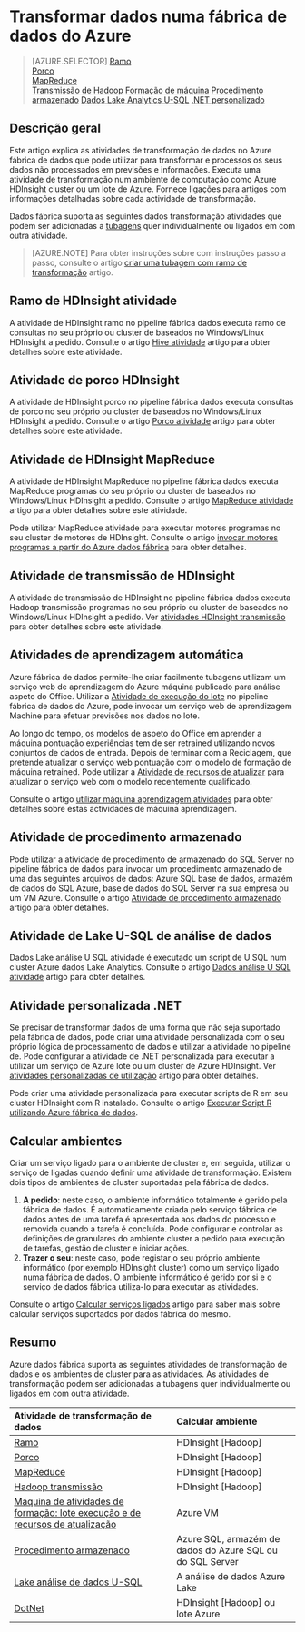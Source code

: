 <properties 
    pageTitle="Transformação de dados: Dados processo e transformar | Microsoft Azure" 
    description="Saiba como transformar dados ou dados de processo no Azure dados fábrica utilizando Hadoop, formação de máquina ou Azure dados Lake Analytics." 
    keywords="transformação de dados, processo dados transformar dados, atividade de transformação"
    services="data-factory" 
    documentationCenter="" 
    authors="sharonlo101" 
    manager="jhubbard" 
    editor="monicar"/>

<tags 
    ms.service="data-factory" 
    ms.workload="data-services" 
    ms.tgt_pltfrm="na" 
    ms.devlang="na" 
    ms.topic="article" 
    ms.date="09/23/2016" 
    ms.author="shlo"/>

# <a name="transform-data-in-azure-data-factory"></a>Transformar dados numa fábrica de dados do Azure
> [AZURE.SELECTOR]
[Ramo](data-factory-hive-activity.md)  
[Porco](data-factory-pig-activity.md)  
[MapReduce](data-factory-map-reduce.md)  
[Transmissão de Hadoop](data-factory-hadoop-streaming-activity.md)
[Formação de máquina](data-factory-azure-ml-batch-execution-activity.md) 
[Procedimento armazenado](data-factory-stored-proc-activity.md)
[Dados Lake Analytics U-SQL](data-factory-usql-activity.md)
[.NET personalizado](data-factory-use-custom-activities.md)
   

## <a name="overview"></a>Descrição geral 
Este artigo explica as atividades de transformação de dados no Azure fábrica de dados que pode utilizar para transformar e processos os seus dados não processados em previsões e informações. Executa uma atividade de transformação num ambiente de computação como Azure HDInsight cluster ou um lote de Azure. Fornece ligações para artigos com informações detalhadas sobre cada actividade de transformação.
 
Dados fábrica suporta as seguintes dados transformação atividades que podem ser adicionadas a [tubagens](data-factory-create-pipelines.md) quer individualmente ou ligados em com outra atividade.

> [AZURE.NOTE] Para obter instruções sobre com instruções passo a passo, consulte o artigo [criar uma tubagem com ramo de transformação](data-factory-build-your-first-pipeline.md) artigo.  

## <a name="hdinsight-hive-activity"></a>Ramo de HDInsight atividade
A atividade de HDInsight ramo no pipeline fábrica dados executa ramo de consultas no seu próprio ou cluster de baseados no Windows/Linux HDInsight a pedido. Consulte o artigo [Hive atividade](data-factory-hive-activity.md) artigo para obter detalhes sobre este atividade. 

## <a name="hdinsight-pig-activity"></a>Atividade de porco HDInsight
A atividade de HDInsight porco no pipeline fábrica dados executa consultas de porco no seu próprio ou cluster de baseados no Windows/Linux HDInsight a pedido. Consulte o artigo [Porco atividade](data-factory-pig-activity.md) artigo para obter detalhes sobre este atividade. 

## <a name="hdinsight-mapreduce-activity"></a>Atividade de HDInsight MapReduce
A atividade de HDInsight MapReduce no pipeline fábrica dados executa MapReduce programas do seu próprio ou cluster de baseados no Windows/Linux HDInsight a pedido. Consulte o artigo [MapReduce atividade](data-factory-map-reduce.md) artigo para obter detalhes sobre este atividade.

Pode utilizar MapReduce atividade para executar motores programas no seu cluster de motores de HDInsight. Consulte o artigo [invocar motores programas a partir do Azure dados fábrica](data-factory-spark.md) para obter detalhes.

## <a name="hdinsight-streaming-activity"></a>Atividade de transmissão de HDInsight
A atividade de transmissão de HDInsight no pipeline fábrica dados executa Hadoop transmissão programas no seu próprio ou cluster de baseados no Windows/Linux HDInsight a pedido. Ver [atividades HDInsight transmissão](data-factory-hadoop-streaming-activity.md) para obter detalhes sobre este atividade.

## <a name="machine-learning-activities"></a>Atividades de aprendizagem automática
Azure fábrica de dados permite-lhe criar facilmente tubagens utilizam um serviço web de aprendizagem do Azure máquina publicado para análise aspeto do Office. Utilizar a [Atividade de execução do lote](data-factory-azure-ml-batch-execution-activity.md#invoking-a-web-service-using-batch-execution-activity) no pipeline fábrica de dados do Azure, pode invocar um serviço web de aprendizagem Machine para efetuar previsões nos dados no lote.

Ao longo do tempo, os modelos de aspeto do Office em aprender a máquina pontuação experiências tem de ser retrained utilizando novos conjuntos de dados de entrada. Depois de terminar com a Reciclagem, que pretende atualizar o serviço web pontuação com o modelo de formação de máquina retrained. Pode utilizar a [Atividade de recursos de atualizar](data-factory-azure-ml-batch-execution-activity.md#updating-models-using-update-resource-activity) para atualizar o serviço web com o modelo recentemente qualificado.  

Consulte o artigo [utilizar máquina aprendizagem atividades](data-factory-azure-ml-batch-execution-activity.md) para obter detalhes sobre estas actividades de máquina aprendizagem. 

## <a name="stored-procedure-activity"></a>Atividade de procedimento armazenado
Pode utilizar a atividade de procedimento de armazenado do SQL Server no pipeline fábrica de dados para invocar um procedimento armazenado de uma das seguintes arquivos de dados: Azure SQL base de dados, armazém de dados do SQL Azure, base de dados do SQL Server na sua empresa ou um VM Azure. Consulte o artigo [Atividade de procedimento armazenado](data-factory-stored-proc-activity.md) artigo para obter detalhes.  

## <a name="data-lake-analytics-u-sql-activity"></a>Atividade de Lake U-SQL de análise de dados
Dados Lake análise U SQL atividade é executado um script de U SQL num cluster Azure dados Lake Analytics. Consulte o artigo [Dados análise U SQL atividade](data-factory-usql-activity.md) artigo para obter detalhes. 

## <a name="net-custom-activity"></a>Atividade personalizada .NET
Se precisar de transformar dados de uma forma que não seja suportado pela fábrica de dados, pode criar uma atividade personalizada com o seu próprio lógica de processamento de dados e utilizar a atividade no pipeline de. Pode configurar a atividade de .NET personalizada para executar a utilizar um serviço de Azure lote ou um cluster de Azure HDInsight. Ver [atividades personalizadas de utilização](data-factory-use-custom-activities.md) artigo para obter detalhes. 

Pode criar uma atividade personalizada para executar scripts de R em seu cluster HDInsight com R instalado. Consulte o artigo [Executar Script R utilizando Azure fábrica de dados](https://github.com/Azure/Azure-DataFactory/tree/master/Samples/RunRScriptUsingADFSample). 

## <a name="compute-environments"></a>Calcular ambientes
Criar um serviço ligado para o ambiente de cluster e, em seguida, utilizar o serviço de ligadas quando definir uma atividade de transformação. Existem dois tipos de ambientes de cluster suportadas pela fábrica de dados. 

1. **A pedido**: neste caso, o ambiente informático totalmente é gerido pela fábrica de dados. É automaticamente criada pelo serviço fábrica de dados antes de uma tarefa é apresentada aos dados do processo e removida quando a tarefa é concluída. Pode configurar e controlar as definições de granulares do ambiente cluster a pedido para execução de tarefas, gestão de cluster e iniciar ações. 
2. **Trazer o seu**: neste caso, pode registar o seu próprio ambiente informático (por exemplo HDInsight cluster) como um serviço ligado numa fábrica de dados. O ambiente informático é gerido por si e o serviço de dados fábrica utiliza-lo para executar as atividades. 

Consulte o artigo [Calcular serviços ligados](data-factory-compute-linked-services.md) artigo para saber mais sobre calcular serviços suportados por dados fábrica do mesmo. 


## <a name="summary"></a>Resumo
Azure dados fábrica suporta as seguintes atividades de transformação de dados e os ambientes de cluster para as atividades. As atividades de transformação podem ser adicionadas a tubagens quer individualmente ou ligados em com outra atividade.

Atividade de transformação de dados |  Calcular ambiente 
:----------------------- | :--------------------
[Ramo](data-factory-hive-activity.md) | HDInsight [Hadoop] 
[Porco](data-factory-pig-activity.md) | HDInsight [Hadoop]  
[MapReduce](data-factory-map-reduce.md) | HDInsight [Hadoop]  
[Hadoop transmissão](data-factory-hadoop-streaming-activity.md) | HDInsight [Hadoop]
[Máquina de atividades de formação: lote execução e de recursos de atualização](data-factory-azure-ml-batch-execution-activity.md) | Azure VM 
[Procedimento armazenado](data-factory-stored-proc-activity.md) | Azure SQL, armazém de dados do Azure SQL ou do SQL Server |
[Lake análise de dados U-SQL](data-factory-usql-activity.md) | A análise de dados Azure Lake 
[DotNet](data-factory-use-custom-activities.md) | HDInsight [Hadoop] ou lote Azure
   

